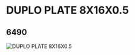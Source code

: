 # DUPLO PLATE 8X16X0.5
## 6490
![DUPLO PLATE 8X16X0.5](https://lc-www-live-s.legocdn.com/media/bricks/5/2/649001.jpg)